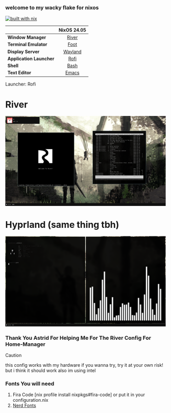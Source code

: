 ### welcome to my wacky flake for nixos
[![built with nix](https://builtwithnix.org/badge.svg)](https://builtwithnix.org)

|                          |             NixOS 24.05               |
|--------------------------|:-------------------------------------:|
| **Window Manager**  |   [River](https://codeberg.org/river/river)|
| **Terminal Emulator**    |   [Foot](https://codeberg.org/dnkl/foot) |
| **Display Server**       |   [Wayland](https://wayland.freedesktop.org)     |
| **Application Launcher** |   [Rofi](https://github.com/davatorium/rofi)  |
| **Shell**                |   [Bash](https://www.gnu.org/software/bash/)   |
| **Text Editor**          |   [Emacs](https://www.gnu.org/software/emacs/)         |


Launcher: Rofi

# River
<img src=./ss/image.png>


# Hyprland (same thing tbh)
<img src=./ss/20240901_23h23m22s_grim.png>


### Thank You Astrid For Helping Me For The River Config For Home-Manager

> [!CAUTION]
> this config works with my hardware if you wanna try, try it at your own risk! but i think it should work also im using intel

### Fonts You will need
1. Fira Code [nix profile install nixpkgs#fira-code] or put it in your configuration.nix
2. [Nerd Fonts](https://www.nerdfonts.com/#home)

